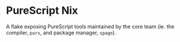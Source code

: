 # PureScript Nix

A flake exposing PureScript tools maintained by the core team (ie. the compiler, `purs`, and package manager, `spago`).
